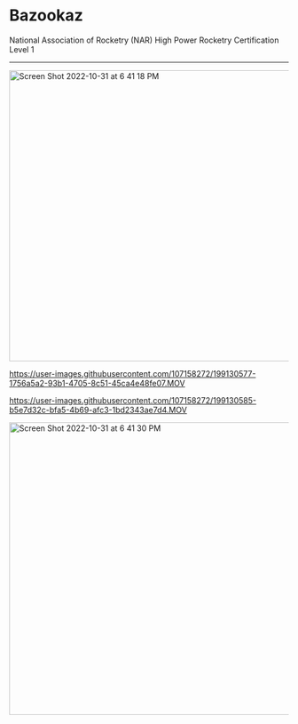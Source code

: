 # Bazookaz
National Association of Rocketry (NAR) High Power Rocketry Certification Level 1
___________________________________________________________________________________________________________________________________________________________

<img width="524" alt="Screen Shot 2022-10-31 at 6 41 18 PM" src="https://user-images.githubusercontent.com/107158272/199129555-3252b527-f65b-4882-9a0e-dd061531f85c.png">

https://user-images.githubusercontent.com/107158272/199130577-1756a5a2-93b1-4705-8c51-45ca4e48fe07.MOV

https://user-images.githubusercontent.com/107158272/199130585-b5e7d32c-bfa5-4b69-afc3-1bd2343ae7d4.MOV

<img width="527" alt="Screen Shot 2022-10-31 at 6 41 30 PM" src="https://user-images.githubusercontent.com/107158272/199130386-a24b2876-193f-4d60-bd89-cf841e13b078.png">
